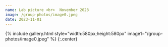 ```yaml
---
name: Lab picture <br>  November 2023
image: /group-photos/image0.jpeg
date: 2023-11-01
---
```


 
{% include gallery.html style="width:580px;height:580px" image1="/group-photos/image0.jpeg" %} {:.center}

